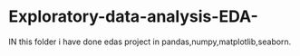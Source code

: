 # Exploratory-data-analysis-EDA-
IN this folder i have done edas project in pandas,numpy,matplotlib,seaborn.
